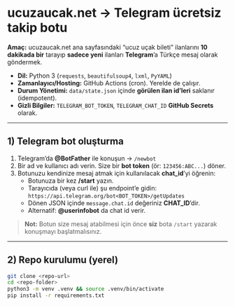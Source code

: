 # ucuzaucak.net → Telegram ücretsiz takip botu

**Amaç:** ucuzaucak.net ana sayfasındaki “ucuz uçak bileti” ilanlarını **10 dakikada bir** tarayıp **sadece yeni** ilanları **Telegram**’a Türkçe mesaj olarak göndermek.

- **Dil:** Python 3 (`requests`, `beautifulsoup4`, `lxml`, `PyYAML`)
- **Zamanlayıcı/Hosting:** GitHub Actions (cron). Yerelde de çalışır.
- **Durum Yönetimi:** `data/state.json` içinde **görülen ilan id’leri** saklanır (idempotent).
- **Gizli Bilgiler:** `TELEGRAM_BOT_TOKEN`, `TELEGRAM_CHAT_ID` **GitHub Secrets** olarak.

---

## 1) Telegram bot oluşturma

1. Telegram’da **@BotFather** ile konuşun → `/newbot`
2. Bir ad ve kullanıcı adı verin. Size bir **bot token** (ör: `123456:ABC...`) döner.
3. Botunuzu kendinize mesaj atmak için kullanılacak **chat_id**’yi öğrenin:
   - Botunuza bir kez **/start** yazın.
   - Tarayıcıda (veya curl ile) şu endpoint’e gidin:  
     `https://api.telegram.org/bot<BOT_TOKEN>/getUpdates`
   - Dönen JSON içinde `message.chat.id` değeriniz **CHAT_ID**’dir.
   - Alternatif: **@userinfobot** da chat id verir.

> **Not:** Botun size mesaj atabilmesi için önce **siz** bota `/start` yazarak konuşmayı başlatmalısınız.

---

## 2) Repo kurulumu (yerel)

```bash
git clone <repo-url>
cd <repo-folder>
python3 -m venv .venv && source .venv/bin/activate
pip install -r requirements.txt
